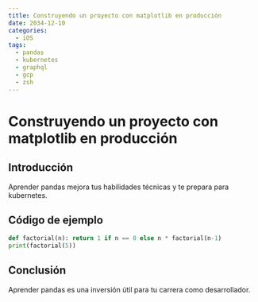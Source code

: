 ```yaml
---
title: Construyendo un proyecto con matplotlib en producción
date: 2034-12-10
categories:
  - iOS
tags:
  - pandas
  - kubernetes
  - graphql
  - gcp
  - zsh
---
```


# Construyendo un proyecto con matplotlib en producción

## Introducción

Aprender pandas mejora tus habilidades técnicas y te prepara para kubernetes.

## Código de ejemplo

```python
def factorial(n): return 1 if n == 0 else n * factorial(n-1)
print(factorial(5))
```

## Conclusión

Aprender pandas es una inversión útil para tu carrera como desarrollador.